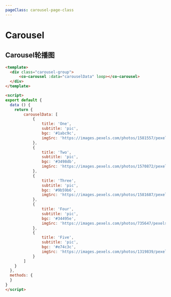 ```yaml
---
pageClass: carousel-page-class
---
```


# Carousel
## Carousel轮播图

<template>
  <div class="carousel-group">
      <co-carousel :data="carouselData" loop></co-carousel>
  </div>
</template>

<script>
export default {
  data () {
    return {
        carouselData: [
            {
                title: 'One',
                subtitle: 'pic',
                bgc: '#1abc9c',
                imgSrc: 'https://images.pexels.com/photos/1581557/pexels-photo-1581557.jpeg?auto=compress&cs=tinysrgb&dpr=2&h=750&w=1260'
            },
            {
                title: 'Two',
                subtitle: 'pic',
                bgc: '#3498db',
                imgSrc: 'https://images.pexels.com/photos/1570872/pexels-photo-1570872.jpeg?auto=compress&cs=tinysrgb&dpr=2&h=750&w=1260'
            },
            {
                title: 'Three',
                subtitle: 'pic',
                bgc: '#9b59b6',
                imgSrc: 'https://images.pexels.com/photos/1581687/pexels-photo-1581687.jpeg?auto=compress&cs=tinysrgb&dpr=2&h=750&w=1260'
            },
            {
                title: 'Four',
                subtitle: 'pic',
                bgc: '#34495e',
                imgSrc: 'https://images.pexels.com/photos/735647/pexels-photo-735647.jpeg?auto=compress&cs=tinysrgb&dpr=2&h=750&w=1260'
            },
            {
                title: 'Five',
                subtitle: 'pic',
                bgc: '#e74c3c',
                imgSrc: 'https://images.pexels.com/photos/1319839/pexels-photo-1319839.jpeg?auto=compress&cs=tinysrgb&dpr=2&h=750&w=1260'
            }
        ]
    }
  },
  methods: {
  }
}
</script>


```html
<template>
  <div class="carousel-group">
      <co-carousel :data="carouselData" loop></co-carousel>
  </div>
</template>

<script>
export default {
  data () {
    return {
        carouselData: [
            {
                title: 'One',
                subtitle: 'pic',
                bgc: '#1abc9c',
                imgSrc: 'https://images.pexels.com/photos/1581557/pexels-photo-1581557.jpeg?auto=compress&cs=tinysrgb&dpr=2&h=750&w=1260'
            },
            {
                title: 'Two',
                subtitle: 'pic',
                bgc: '#3498db',
                imgSrc: 'https://images.pexels.com/photos/1570872/pexels-photo-1570872.jpeg?auto=compress&cs=tinysrgb&dpr=2&h=750&w=1260'
            },
            {
                title: 'Three',
                subtitle: 'pic',
                bgc: '#9b59b6',
                imgSrc: 'https://images.pexels.com/photos/1581687/pexels-photo-1581687.jpeg?auto=compress&cs=tinysrgb&dpr=2&h=750&w=1260'
            },
            {
                title: 'Four',
                subtitle: 'pic',
                bgc: '#34495e',
                imgSrc: 'https://images.pexels.com/photos/735647/pexels-photo-735647.jpeg?auto=compress&cs=tinysrgb&dpr=2&h=750&w=1260'
            },
            {
                title: 'Five',
                subtitle: 'pic',
                bgc: '#e74c3c',
                imgSrc: 'https://images.pexels.com/photos/1319839/pexels-photo-1319839.jpeg?auto=compress&cs=tinysrgb&dpr=2&h=750&w=1260'
            }
        ]
    }
  },
  methods: {
  }
}
</script>
```